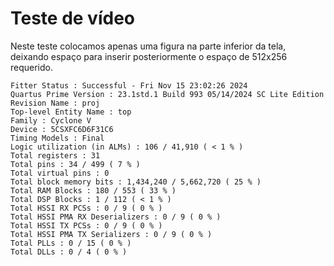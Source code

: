 # Teste de vídeo

Neste teste colocamos apenas uma figura na parte inferior da tela, deixando espaço para inserir posteriormente o espaço de 512x256 requerido. 

    Fitter Status : Successful - Fri Nov 15 23:02:26 2024
    Quartus Prime Version : 23.1std.1 Build 993 05/14/2024 SC Lite Edition
    Revision Name : proj
    Top-level Entity Name : top
    Family : Cyclone V
    Device : 5CSXFC6D6F31C6
    Timing Models : Final
    Logic utilization (in ALMs) : 106 / 41,910 ( < 1 % )
    Total registers : 31
    Total pins : 34 / 499 ( 7 % )
    Total virtual pins : 0
    Total block memory bits : 1,434,240 / 5,662,720 ( 25 % )
    Total RAM Blocks : 180 / 553 ( 33 % )
    Total DSP Blocks : 1 / 112 ( < 1 % )
    Total HSSI RX PCSs : 0 / 9 ( 0 % )
    Total HSSI PMA RX Deserializers : 0 / 9 ( 0 % )
    Total HSSI TX PCSs : 0 / 9 ( 0 % )
    Total HSSI PMA TX Serializers : 0 / 9 ( 0 % )
    Total PLLs : 0 / 15 ( 0 % )
    Total DLLs : 0 / 4 ( 0 % )